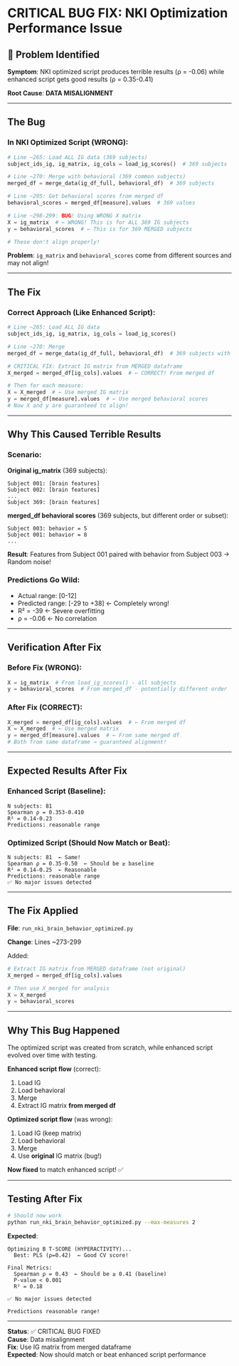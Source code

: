 # CRITICAL BUG FIX: NKI Optimization Performance Issue

## 🐛 Problem Identified

**Symptom**: NKI optimized script produces terrible results (ρ = -0.06) while enhanced script gets good results (ρ = 0.35-0.41)

**Root Cause**: **DATA MISALIGNMENT**

---

## The Bug

### In NKI Optimized Script (WRONG):

```python
# Line ~265: Load ALL IG data (369 subjects)
subject_ids_ig, ig_matrix, ig_cols = load_ig_scores()  # 369 subjects

# Line ~270: Merge with behavioral (369 common subjects)
merged_df = merge_data(ig_df_full, behavioral_df)  # 369 subjects

# Line ~295: Get behavioral scores from merged df
behavioral_scores = merged_df[measure].values  # 369 values

# Line ~298-299: BUG! Using WRONG X matrix
X = ig_matrix  # ← WRONG! This is for ALL 369 IG subjects
y = behavioral_scores  # ← This is for 369 MERGED subjects

# These don't align properly!
```

**Problem**: `ig_matrix` and `behavioral_scores` come from different sources and may not align!

---

## The Fix

### Correct Approach (Like Enhanced Script):

```python
# Line ~265: Load ALL IG data
subject_ids_ig, ig_matrix, ig_cols = load_ig_scores()

# Line ~270: Merge
merged_df = merge_data(ig_df_full, behavioral_df)  # 369 subjects with BOTH

# CRITICAL FIX: Extract IG matrix from MERGED dataframe
X_merged = merged_df[ig_cols].values  # ← CORRECT! From merged df

# Then for each measure:
X = X_merged  # ← Use merged IG matrix
y = merged_df[measure].values  # ← Use merged behavioral scores
# Now X and y are guaranteed to align!
```

---

## Why This Caused Terrible Results

### Scenario:

**Original ig_matrix** (369 subjects):
```
Subject 001: [brain features]
Subject 002: [brain features]
...
Subject 369: [brain features]
```

**merged_df behavioral scores** (369 subjects, but different order or subset):
```
Subject 003: behavior = 5
Subject 001: behavior = 8
...
```

**Result**: Features from Subject 001 paired with behavior from Subject 003 → Random noise!

### Predictions Go Wild:
- Actual range: [0-12]
- Predicted range: [-29 to +38] ← Completely wrong!
- R² = -39 ← Severe overfitting
- ρ = -0.06 ← No correlation

---

## Verification After Fix

### Before Fix (WRONG):
```python
X = ig_matrix  # From load_ig_scores() - all subjects
y = behavioral_scores  # From merged_df - potentially different order
```

### After Fix (CORRECT):
```python
X_merged = merged_df[ig_cols].values  # ← From merged df
X = X_merged  # ← Use merged matrix
y = merged_df[measure].values  # ← From same merged df
# Both from same dataframe → guaranteed alignment!
```

---

## Expected Results After Fix

### Enhanced Script (Baseline):
```
N subjects: 81
Spearman ρ = 0.353-0.410
R² = 0.14-0.23
Predictions: reasonable range
```

### Optimized Script (Should Now Match or Beat):
```
N subjects: 81  ← Same!
Spearman ρ = 0.35-0.50  ← Should be ≥ baseline
R² = 0.14-0.25  ← Reasonable
Predictions: reasonable range
✅ No major issues detected
```

---

## The Fix Applied

**File**: `run_nki_brain_behavior_optimized.py`

**Change**: Lines ~273-299

Added:
```python
# Extract IG matrix from MERGED dataframe (not original)
X_merged = merged_df[ig_cols].values

# Then use X_merged for analysis
X = X_merged
y = behavioral_scores
```

---

## Why This Bug Happened

The optimized script was created from scratch, while enhanced script evolved over time with testing.

**Enhanced script flow** (correct):
1. Load IG
2. Load behavioral
3. Merge
4. Extract IG matrix **from merged df**

**Optimized script flow** (was wrong):
1. Load IG (keep matrix)
2. Load behavioral
3. Merge
4. Use **original** IG matrix (bug!)

**Now fixed** to match enhanced script! ✅

---

## Testing After Fix

```bash
# Should now work
python run_nki_brain_behavior_optimized.py --max-measures 2
```

**Expected**:
```
Optimizing B T-SCORE (HYPERACTIVITY)...
  Best: PLS (ρ=0.42)  ← Good CV score!

Final Metrics:
  Spearman ρ = 0.43  ← Should be ≥ 0.41 (baseline)
  P-value < 0.001
  R² = 0.18
  
✅ No major issues detected

Predictions reasonable range!
```

---

**Status**: ✅ CRITICAL BUG FIXED  
**Cause**: Data misalignment  
**Fix**: Use IG matrix from merged dataframe  
**Expected**: Now should match or beat enhanced script performance


